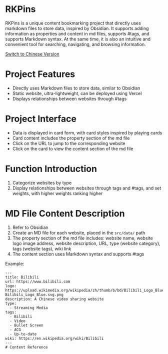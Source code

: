 # RKPins
RKPins is a unique content bookmarking project that directly uses markdown files to store data, inspired by Obsidian. It supports adding information as properties and content in md files, supports #tags, and supports Markdown syntax. At the same time, it is also an intuitive and convenient tool for searching, navigating, and browsing information.

[Switch to Chinese Version](README.md)

# Project Features
- Directly uses Markdown files to store data, similar to Obsidian
- Static website, ultra-lightweight, can be deployed using Vercel
- Displays relationships between websites through #tags

# Project Interface
- Data is displayed in card form, with card styles inspired by playing cards
- Card content includes the property section of the md file
- Click on the URL to jump to the corresponding website
- Click on the card to view the content section of the md file

# Function Introduction
1. Categorize websites by type
2. Display relationships between websites through tags and #tags, and set weights, with higher weights ranking higher

# MD File Content Description
1. Refer to Obsidian
2. Create an MD file for each website, placed in the `src/data/` path
3. The property section of the md file includes: website name, website logo image address, website description, URL, type (website category), tags (website tags), wiki link
4. The content section uses Markdown syntax and supports #tags

Example:
```
---
title: Bilibili
url: https://www.bilibili.com
logo: https://upload.wikimedia.org/wikipedia/zh/thumb/b/bd/Bilibili_Logo_Blue.svg/2560px-Bilibili_Logo_Blue.svg.png
description: A Chinese video sharing website
type:
  - Streaming Media
tags:
  - Bilibili
  - Video
  - Bullet Screen
  - ACG
  - Up-to-date
wiki: https://en.wikipedia.org/wiki/Bilibili
---
# Content Reference